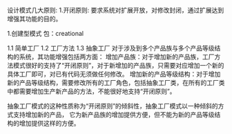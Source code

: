 设计模式几大原则:
1.开闭原则: 要求系统对扩展开放，对修改封闭，通过扩展达到增强其功能的目的。

1.创建型模式
包：creational

1.1 简单工厂
1.2 工厂方法
1.3 抽象工厂
对于涉及到多个产品族与多个产品等级结构的系统，其功能增强包括两方面：
增加产品族：对于增加新的产品族，工厂方法模式很好的支持了“开闭原则”，对于新增加的产品族，只需要对应增加一个新的具体工厂即可，对已有代码无须做任何修改。
增加新的产品等级结构：对于增加新的产品等级结构，需要修改所有的工厂角色，包括抽象工厂类，在所有的工厂类中都需要增加生产新产品的方法，不能很好地支持“开闭原则”。

抽象工厂模式的这种性质称为“开闭原则”的倾斜性，抽象工厂模式以一种倾斜的方式支持增加新的产品， 它为新产品族的增加提供方便，但不能为新的产品等级结构的增加提供这样的方便。
